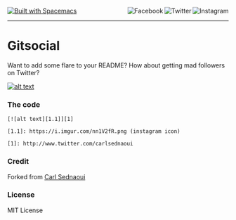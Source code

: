 <a name="top"></a>
[![Built with Spacemacs](https://cdn.rawgit.com/syl20bnr/spacemacs/442d025779da2f62fc86c2082703697714db6514/assets/spacemacs-badge.svg)](http://spacemacs.org)
<a href="https://www.instagram.com/justinekizhakkinedath"><img src="https://i.imgur.com/G9YJUZI.png" alt="Instagram" align="right"></a>
<a href="http://www.twitter.com/justinethomask"><img src="http://i.imgur.com/tXSoThF.png" alt="Twitter" align="right"></a>
<a href="https://www.facebook.com/JustineKizhakkinedath"><img src="http://i.imgur.com/P3YfQoD.png" alt="Facebook" align="right"></a>
<br>
- - -
# Gitsocial
Want to add some flare to your README? How about getting mad followers on Twitter?

[![alt text][1.1]][1]

[1.1]: https://i.imgur.com/G9YJUZI.png (instagram icon)

[1]: http://www.twitter.com/carlsednaoui

### The code

```
[![alt text][1.1]][1]

[1.1]: https://i.imgur.com/nn1V2fR.png (instagram icon)

[1]: http://www.twitter.com/carlsednaoui
```

### Credit
Forked from [Carl Sednaoui](https://github.com/carlsednaoui/gitsocial)

### License
MIT License
